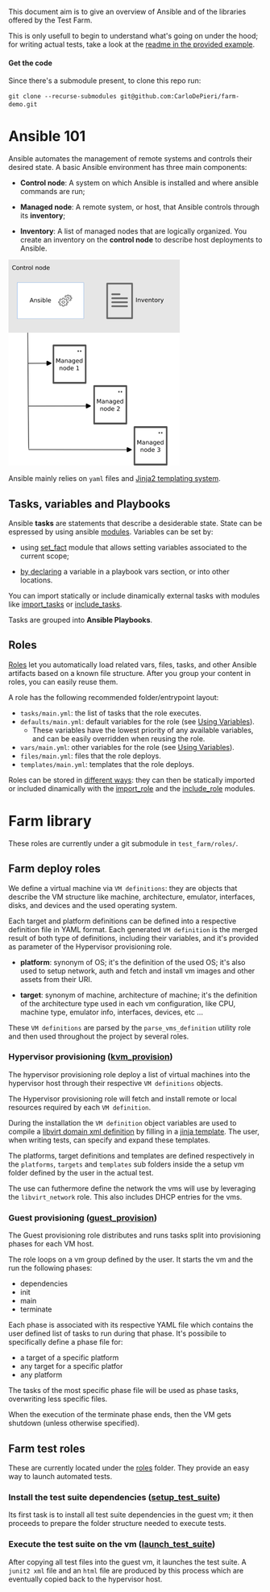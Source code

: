 This document aim is to give an overview of Ansible and of the libraries offered
by the Test Farm.

This is only usefull to begin to understand what's going on under the hood; for
writing actual tests, take a look at the [readme in the provided example](projects/vdens/).

#### Get the code

Since there's a submodule present, to clone this repo run:

```
git clone --recurse-submodules git@github.com:CarloDePieri/farm-demo.git
```

# Ansible 101

Ansible automates the management of remote systems and controls their desired
state. A basic Ansible environment has three main components:

- **Control node**: A system on which Ansible is installed and where ansible
commands are run;

- **Managed node**: A remote system, or host, that Ansible controls through its **inventory**;

- **Inventory**: A list of managed nodes that are logically organized. You create
an inventory on the **control node** to describe host deployments to Ansible.

![Image of Managed node controlled by the Control node](docs/images/ansible_basic.png)

Ansible mainly relies on `yaml` files and [Jinja2 templating system](https://jinja.palletsprojects.com/en/3.1.x/templates/#template-designer-documentation).

## Tasks, variables and Playbooks

Ansible **tasks** are statements that describe a desiderable state.
State can be espressed by using ansible [modules](https://docs.ansible.com/ansible/2.9/modules/modules_by_category.html).
Variables can be set by:

- using [set\_fact](https://docs.ansible.com/ansible/latest/collections/ansible/builtin/set_fact_module.html)
module that allows setting variables associated to the current scope;

- [by declaring](https://docs.ansible.com/ansible/latest/user_guide/playbooks_variables.html#where-to-set-variables)
a variable in a playbook vars section, or into other locations.

You can import statically or include dinamically external tasks with modules like
[import\_tasks](https://docs.ansible.com/ansible/latest/collections/ansible/builtin/import_tasks_module.html)
or [include\_tasks](https://docs.ansible.com/ansible/latest/collections/ansible/builtin/include_tasks_module.html).

Tasks are grouped into **Ansible Playbooks**.

## Roles

[Roles](https://docs.ansible.com/ansible/latest/user_guide/playbooks_reuse_roles.html#roles)
let you automatically load related vars, files, tasks, and other Ansible artifacts
based on a known file structure. After you group your content in roles, you can
easily reuse them.

A role has the following recommended folder/entrypoint layout:

- `tasks/main.yml`: the list of tasks that the role executes.
- `defaults/main.yml`: default variables for the role (see
[Using Variables](https://docs.ansible.com/ansible/latest/user_guide/playbooks_variables.html#playbooks-variables)).
  - These variables have the lowest priority of any available variables, and
  can be easily overridden when reusing the role.
- `vars/main.yml`: other variables for the role (see
[Using Variables](https://docs.ansible.com/ansible/latest/user_guide/playbooks_variables.html#playbooks-variables)).
- `files/main.yml`: files that the role deploys.
- `templates/main.yml`: templates that the role deploys.

Roles can be stored in [different ways](https://docs.ansible.com/ansible/latest/user_guide/playbooks_reuse_roles.html#storing-and-finding-roles):
they can then be statically imported or included dinamically with the [import\_role](https://docs.ansible.com/ansible/latest/collections/ansible/builtin/import_role_module.html)
and the [include\_role](https://docs.ansible.com/ansible/latest/collections/ansible/builtin/include_role_module.html)
modules.

# Farm library

These roles are currently under a git submodule in `test_farm/roles/`.

## Farm deploy roles

We define a virtual machine via `VM definitions`: they are objects that
describe the VM structure like machine, architecture, emulator, interfaces,
disks, and devices and the used operating system.

Each target and platform definitions can be defined into a respective definition
file in YAML format. Each generated `VM definition` is the merged result of both
type of definitions, including their variables, and it's provided as parameter
of the Hypervisor provisioning role.

- **platform**: synonym of OS; it's the definition of the used OS; it's also
  used to setup network, auth and fetch and install vm images and other assets
  from their URI.

- **target**: synonym of machine, architecture of machine; it's the definition
  of the architecture type used in each vm configuration, like CPU, machine type,
  emulator info, interfaces, devices, etc ...

These `VM definitions` are parsed by the `parse_vms_definition` utility role and
then used throughout the project by several roles.

### Hypervisor provisioning ([kvm\_provision](https://github.com/jjak0b/test_farm/tree/274053931fffdecac3744ffd4ab76ae6a5ec978e/roles/kvm_provision))

The hypervisor provisioning role deploy a list of virtual machines into the
hypervisor host through their respective `VM definitions` objects.

The Hypervisor provisioning role will fetch and install remote or local resources
required by each `VM definition`.

During the installation the `VM definition` object variables are used to compile
a [libvirt domain xml definition](https://libvirt.org/formatdomain.html) by
filling in a [jinja template](https://jinja.palletsprojects.com/en/3.1.x/templates/#template-designer-documentation).
The user, when writing tests, can specify and expand these templates.

The platforms, target definitions and templates are defined respectively in the
`platforms`, `targets` and `templates` sub folders inside the a setup vm folder
defined by the user in the actual test.

The use can futhermore define the network the vms will use by leveraging the
`libvirt_network` role. This also includes DHCP entries for the vms.

### Guest provisioning ([guest\_provision](https://github.com/jjak0b/test_farm/tree/274053931fffdecac3744ffd4ab76ae6a5ec978e/roles/guest_provision))

The Guest provisioning role distributes and runs tasks split into provisioning
phases for each VM host.

The role loops on a vm group defined by the user. It starts the vm and the run
the following phases:

- dependencies
- init
- main
- terminate

Each phase is associated with its respective YAML file which contains the user
defined list of tasks to run during that phase. It's possibile to specifically
define a phase file for:

- a target of a specific platform
- any target for a specific platfor
- any platform

The tasks of the most specific phase file will be used as phase tasks, overwriting
less specific files.

When the execution of the terminate phase ends, then the VM gets shutdown
(unless otherwise specified).

## Farm test roles

These are currently located under the [roles](roles) folder. They provide an easy way to launch
automated tests.

### Install the test suite dependencies ([setup\_test\_suite](roles/setup_test_suite))

Its first task is to install all test suite dependencies in the guest vm; it
then proceeds to prepare the folder structure needed to execute tests.

### Execute the test suite on the vm ([launch\_test\_suite](roles/launch_test_suite))

After copying all test files into the guest vm, it launches the test suite.
A `junit2 xml` file and an `html` file are produced by this process which are
eventually copied back to the hypervisor host.
